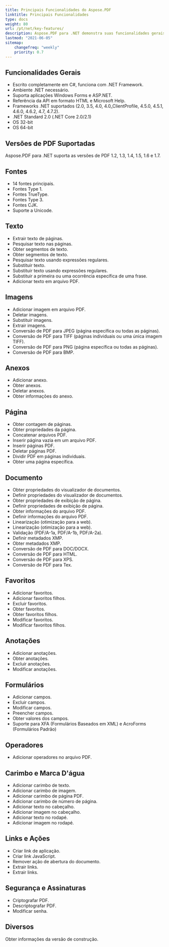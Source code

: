 ```yaml
---
title: Principais Funcionalidades do Aspose.PDF
linktitle: Principais Funcionalidades
type: docs
weight: 80
url: /pt/net/key-features/
description: Aspose.PDF para .NET demonstra suas funcionalidades gerais. Mostra as versões suportadas de PDF e todas as manipulações que podemos fazer com PDF.
lastmod: "2021-06-05"
sitemap:
    changefreq: "weekly"
    priority: 0.7
---
```


## Funcionalidades Gerais

- Escrito completamente em C#, funciona com .NET Framework.
- Ambiente .NET necessário.
- Suporta aplicações Windows Forms e ASP.NET.
- Referência da API em formato HTML e Microsoft Help.
- Frameworks .NET suportados (2.0, 3.5, 4.0, 4.0_ClientProfile, 4.5.0, 4.5.1, 4.6.0, 4.6.2, 4.7, 4.7.2).
- .NET Standard 2.0 (.NET Core 2.0/2.1)
- OS 32-bit
- OS 64-bit

## Versões de PDF Suportadas

Aspose.PDF para .NET suporta as versões de PDF 1.2, 1.3, 1.4, 1.5, 1.6 e 1.7.

## Fontes

- 14 fontes principais.
- Fontes Type 1.
- Fontes TrueType.
- Fontes Type 3.
- Fontes CJK.
- Suporte a Unicode.

## Texto

- Extrair texto de páginas.
- Pesquisar texto nas páginas.
- Obter segmentos de texto.
- Obter segmentos de texto.
- Pesquisar texto usando expressões regulares.
- Substituir texto.
- Substituir texto usando expressões regulares.
- Substituir a primeira ou uma ocorrência específica de uma frase.
- Adicionar texto em arquivo PDF.

## Imagens

- Adicionar imagem em arquivo PDF.
- Deletar imagens.
- Substituir imagens.
- Extrair imagens.
- Conversão de PDF para JPEG (página específica ou todas as páginas).
- Conversão de PDF para TIFF (páginas individuais ou uma única imagem TIFF).
- Conversão de PDF para PNG (página específica ou todas as páginas).
- Conversão de PDF para BMP.

## Anexos

- Adicionar anexo.
- Obter anexos.
- Deletar anexos.
- Obter informações do anexo.

## Página

- Obter contagem de páginas.
- Obter propriedades da página.
- Concatenar arquivos PDF.
- Inserir página vazia em um arquivo PDF.
- Inserir páginas PDF.
- Deletar páginas PDF.
- Dividir PDF em páginas individuais.
- Obter uma página específica.

## Documento

- Obter propriedades do visualizador de documentos.
- Definir propriedades do visualizador de documentos.
- Obter propriedades de exibição de página.
- Definir propriedades de exibição de página.
- Obter informações do arquivo PDF.
- Definir informações do arquivo PDF.
- Linearização (otimização para a web).
- Linearização (otimização para a web).
- Validação (PDF/A-1a, PDF/A-1b, PDF/A-2a).
- Definir metadados XMP.
- Obter metadados XMP.
- Conversão de PDF para DOC/DOCX.
- Conversão de PDF para HTML.
- Conversão de PDF para XPS.
- Conversão de PDF para Tex.

## Favoritos

- Adicionar favoritos.
- Adicionar favoritos filhos.
- Excluir favoritos.
- Obter favoritos.
- Obter favoritos filhos.
- Modificar favoritos.
- Modificar favoritos filhos.

## Anotações

- Adicionar anotações.
- Obter anotações.
- Excluir anotações.
- Modificar anotações.

## Formulários

- Adicionar campos.
- Excluir campos.
- Modificar campos.
- Preencher campos.
- Obter valores dos campos.
- Suporte para XFA (Formulários Baseados em XML) e AcroForms (Formulários Padrão)

## Operadores

- Adicionar operadores no arquivo PDF.

## Carimbo e Marca D'água

- Adicionar carimbo de texto.
- Adicionar carimbo de imagem.
- Adicionar carimbo de página PDF.
- Adicionar carimbo de número de página.
- Adicionar texto no cabeçalho.
- Adicionar imagem no cabeçalho.
- Adicionar texto no rodapé.
- Adicionar imagem no rodapé.

## Links e Ações

- Criar link de aplicação.
- Criar link JavaScript.
- Remover ação de abertura do documento.
- Extrair links.
- Extrair links.

## Segurança e Assinaturas

- Criptografar PDF.
- Descriptografar PDF.
- Modificar senha.

## Diversos

Obter informações da versão de construção.
